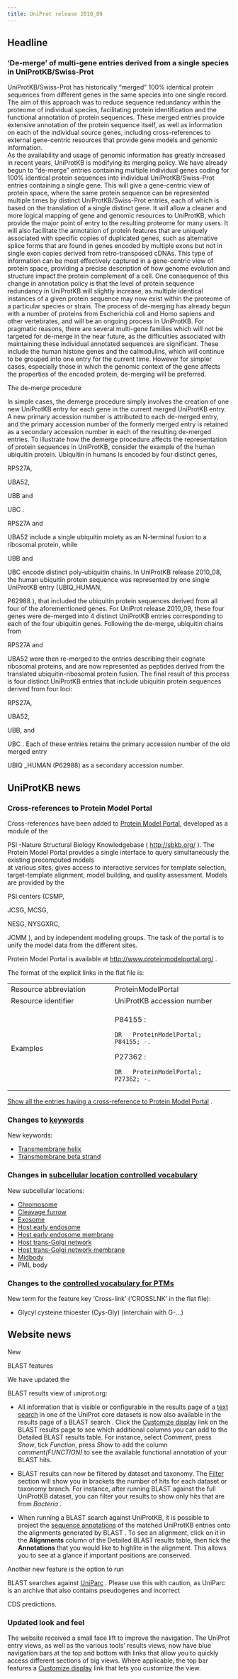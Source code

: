 ```yaml
---
title: UniProt release 2010_09
---
```


## Headline

### ‘De-merge’ of multi-gene entries derived from a single species in UniProtKB/Swiss-Prot

UniProtKB/Swiss-Prot has historically “merged” 100% identical protein sequences from different genes in the same species into one single record. The aim of this approach was to reduce sequence redundancy within the proteome of individual species, facilitating protein identification and the functional annotation of protein sequences. These merged entries provide extensive annotation of the protein sequence itself, as well as information on each of the individual source genes, including cross-references to external gene-centric resources that provide gene models and genomic information.  
As the availability and usage of genomic information has greatly increased in recent years, UniProtKB is modifying its merging policy. We have already begun to “de-merge” entries containing multiple individual genes coding for 100% identical protein sequences into individual UniProtKB/Swiss-Prot entries containing a single gene. This will give a gene-centric view of protein space, where the same protein sequence can be represented multiple times by distinct UniProtKB/Swiss-Prot entries, each of which is based on the translation of a single distinct gene. It will allow a cleaner and more logical mapping of gene and genomic resources to UniProtKB, which provide the major point of entry to the resulting proteome for many users. It will also facilitate the annotation of protein features that are uniquely associated with specific copies of duplicated genes, such as alternative splice forms that are found in genes encoded by multiple exons but not in single exon copies derived from retro-transposed cDNAs. This type of information can be most effectively captured in a gene-centric view of protein space, providing a precise description of how genome evolution and structure impact the protein complement of a cell. One consequence of this change in annotation policy is that the level of protein sequence redundancy in UniProtKB will slightly increase, as multiple identical instances of a given protein sequence may now exist within the proteome of a particular species or strain. The process of de-merging has already begun with a number of proteins from Escherichia coli and Homo sapiens and other vertebrates, and will be an ongoing process in UniProtKB. For pragmatic reasons, there are several multi-gene families which will not be targeted for de-merge in the near future, as the difficulties associated with maintaining these individual annotated sequences are significant. These include the human histone genes and the calmodulins, which will continue to be grouped into one entry for the current time. However for simpler cases, especially those in which the genomic context of the gene affects the properties of the encoded protein, de-merging will be preferred.

The de-merge procedure

In simple cases, the demerge procedure simply involves the creation of one new UniProtKB entry for each gene in the current merged UniProtKB entry. A new primary accession number is attributed to each de-merged entry, and the primary accession number of the formerly merged entry is retained as a secondary accession number in each of the resulting de-merged entries. To illustrate how the demerge procedure affects the representation of protein sequences in UniProtKB, consider the example of the human ubiquitin protein. Ubiquitin in humans is encoded by four distinct genes,

RPS27A,

UBA52,

UBB and

UBC .

RPS27A and

UBA52 include a single ubiquitin moiety as an N-terminal fusion to a ribosomal protein, while

UBB and

UBC encode distinct poly-ubiquitin chains. In UniProtKB release 2010\_08, the human ubiquitin protein sequence was represented by one single UniProtKB entry (UBIQ\_HUMAN,

P62988 ), that included the ubiquitin protein sequences derived from all four of the aforementioned genes. For UniProt release 2010\_09, these four genes were de-merged into 4 distinct UniProtKB entries corresponding to each of the four ubiquitin genes. Following the de-merge, ubiquitin chains from

RPS27A and

UBA52 were then re-merged to the entries describing their cognate ribosomal proteins, and are now represented as peptides derived from the translated ubiquitin-ribosomal protein fusion. The final result of this process is four distinct UniProtKB entries that include ubiquitin protein sequences derived from four loci:

RPS27A,

UBA52,

UBB, and

UBC . Each of these entries retains the primary accession number of the old merged entry

UBIQ \_HUMAN (P62988) as a secondary accession number.

## UniProtKB news

### Cross-references to Protein Model Portal

Cross-references have been added to [Protein Model Portal](http://www.proteinmodelportal.org), developed as a module of the

PSI -Nature Structural Biology Knowledgebase ( <http://sbkb.org/> ). The Protein Model Portal provides a single interface to query simultaneously the existing precomputed models  
at various sites, gives access to interactive services for template selection, target-template alignment, model building, and quality assessment. Models are provided by the

PSI centers (CSMP,

JCSG, MCSG,

NESG, NYSGXRC,

JCMM ), and by independent modeling groups. The task of the portal is to unify the model data from the different sites.

Protein Model Portal is available at <http://www.proteinmodelportal.org/> .

The format of the explicit links in the flat file is:

<table><colgroup><col style="width: 46%" /><col style="width: 53%" /></colgroup><tbody><tr class="odd"><td>Resource abbreviation</td><td>ProteinModelPortal</td></tr><tr class="even"><td>Resource identifier</td><td>UniProtKB accession number</td></tr><tr class="odd"><td>Examples</td><td><p>P84155 :</p><pre><code>DR   ProteinModelPortal; P84155; -.</code></pre><p>P27362 :</p><pre><code>DR   ProteinModelPortal; P27362; -.</code></pre></td></tr></tbody></table>

[Show all the entries having a cross-reference to Protein Model Portal](http://www.uniprot.org/uniprot/?query=database:proteinmodelportal) .

### Changes to [keywords](http://www.uniprot.org/docs/?keywlist)

New keywords:

-   [Transmembrane helix](http://www.uniprot.org/keywords/KW-1133)
-   [Transmembrane beta strand](http://www.uniprot.org/keywords/KW-1134)

### Changes in [subcellular location controlled vocabulary](http://www.uniprot.org/docs/?subcell)

New subcellular locations:

-   [Chromosome](http://www.uniprot.org/locations/SL-0468)
-   [Cleavage furrow](http://www.uniprot.org/locations/SL-0467)
-   [Exosome](http://www.uniprot.org/locations/SL-0466)
-   [Host early endosome](http://www.uniprot.org/locations/SL-0461)
-   [Host early endosome membrane](http://www.uniprot.org/locations/SL-0462)
-   [Host trans-Golgi network](http://www.uniprot.org/locations/SL-0463)
-   [Host trans-Golgi network membrane](http://www.uniprot.org/locations/SL-0464)
-   [Midbody](http://www.uniprot.org/locations/SL-0469)
-   PML body

### Changes to the [controlled vocabulary for PTMs](http://www.uniprot.org/docs/ptmlist)

New term for the feature key ‘Cross-link’ (‘CROSSLNK’ in the flat file):

-   Glycyl cysteine thioester (Cys-Gly) (interchain with G-...)

## Website news

New

BLAST features

We have updated the

BLAST results view of uniprot.org:

-   All information that is visible or configurable in the results page of a [text search](http://www.uniprot.org/help/text-search) in one of the UniProt core datasets is now also available in the results page of a BLAST search . Click the [Customize display](http://www.uniprot.org/help/customize) link on the BLAST results page to see which additional columns you can add to the Detailed BLAST results table. For instance, select *Comment*, press *Show*, tick *Function*, press *Show* to add the column *comment(FUNCTION)* to see the available functional annotation of your BLAST hits.

<!-- -->

-   BLAST results can now be filtered by dataset and taxonomy. The <u>Filter</u> section will show you in brackets the number of hits for each dataset or taxonomy branch. For instance, after running BLAST against the full UniProtKB dataset, you can filter your results to show only hits that are from *Bacteria* .

<!-- -->

-   When running a BLAST search against UniProtKB, it is possible to project the [sequence annotations](http://www.uniprot.org/manual/sequence_annotation) of the matched UniProtKB entries onto the alignments generated by BLAST . To see an alignment, click on it in the **Alignments** column of the Detailed BLAST results table, then tick the **Annotations** that you would like to highlite in the alignment. This allows you to see at a glance if important positions are conserved.

Another new feature is the option to run

BLAST searches against [UniParc](http://www.uniprot.org/help/uniparc) . Please use this with caution, as UniParc is an archive that also contains pseudogenes and incorrect

CDS predictions.

### Updated look and feel

The website received a small face lift to improve the navigation. The UniProt entry views, as well as the various tools’ results views, now have blue navigation bars at the top and bottom with links that allow you to quickly access different sections of big views. Where applicable, the top bar features a [Customize display](http://www.uniprot.org/help/customize) link that lets you customize the view.
